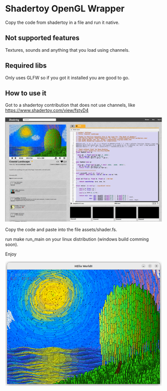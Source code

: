 # Shadertoy OpenGL Wrapper
Copy the code from shadertoy in a file and run it native.

## Not supported features
Textures, sounds and anything that you load using channels.

## Required libs
Only uses GLFW so if you got it installed you are good to go.

## How to use it

Got to a shadertoy contribution that does not use channels, like https://www.shadertoy.com/view/fstyD4

![alt text](docsImages/1.png)

Copy the code and paste into the file assets/shader.fs.

run make run_main on your linux distribution (windows build comming soon).

Enjoy

![alt text](docsImages/2.png)